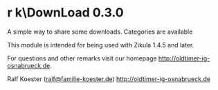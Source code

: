 # r k\DownLoad 0.3.0

A simple way to share some downloads. Categories are available

This module is intended for being used with Zikula 1.4.5 and later.

For questions and other remarks visit our homepage http://oldtimer-ig-osnabrueck.de.

Ralf Koester (ralf@familie-koester.de)
http://oldtimer-ig-osnabrueck.de
